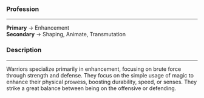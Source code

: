 
### Profession  
---  
**Primary** -> Enhancement  
**Secondary** -> Shaping, Animate, Transmutation  
  
### Description  
---  
Warriors specialize primarily in enhancement, focusing on brute force through strength and defense. They focus on the simple usage of magic to enhance their physical prowess, boosting durability, speed, or senses. They strike a great balance between being on the offensive or defending.